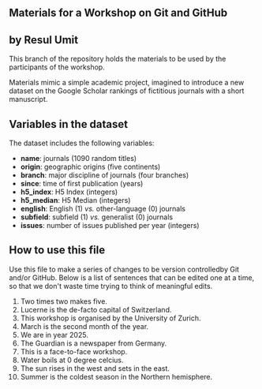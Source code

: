 ## Materials for a Workshop on Git and GitHub

## by Resul Umit

This branch of the repository holds the materials to be used by the participants of the workshop. 

Materials mimic a simple academic project, imagined to introduce a new dataset on the Google Scholar rankings of fictitious journals with a short manuscript.

## Variables in the dataset

The dataset includes the following variables:

- **name**: journals (1090 random titles)
- **origin**: geographic origins (five continents)
- **branch**: major discipline of journals (four branches)
- **since**: time of first publication (years)
- **h5_index**: H5 Index (integers)
- **h5_median**: H5 Median (integers)
- **english**: English (1) *vs.* other-language (0) journals
- **subfield**: subfield (1) *vs.* generalist (0) journals
- **issues**: number of issues published per year (integers)

## How to use this file

Use this file to make a series of changes to be version controlledby Git and/or GitHub. Below is a list of sentences that can be edited one at a time, so that we don't waste time trying to think of meaningful edits.

1. Two times two makes five.
2. Lucerne is the de-facto capital of Switzerland.
3. This workshop is organised by the University of Zurich.
4. March is the second month of the year.
5. We are in year 2025.
6. The Guardian is a newspaper from Germany.
7. This is a face-to-face workshop.
8. Water boils at 0 degree celcius.
9. The sun rises in the west and sets in the east.
10. Summer is the coldest season in the Northern hemisphere.


